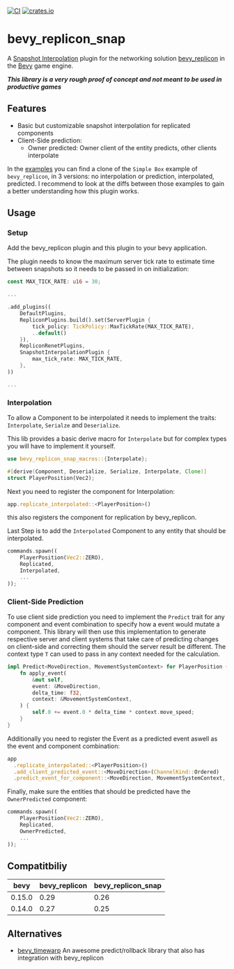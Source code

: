 [![CI](https://github.com/Bendzae/bevy_replicon_snap/actions/workflows/rust.yml/badge.svg)](https://github.com/Bendzae/bevy_replicon_snap/actions/workflows/rust.yml)
[![crates.io](https://img.shields.io/crates/v/bevy_replicon_snap.svg)](https://crates.io/crates/bevy_replicon_snap)

# bevy_replicon_snap

A
[Snapshot Interpolation](https://www.snapnet.dev/blog/netcode-architectures-part-3-snapshot-interpolation/)
plugin for the networking solution
[bevy_replicon](https://github.com/lifescapegame/bevy_replicon/tree/master) in
the [Bevy](https://github.com/bevyengine/bevy/tree/main) game engine.

_**This library is a very rough proof of concept and not meant to be used in
productive games**_

## Features

- Basic but customizable snapshot interpolation for replicated components
- Client-Side prediction:
  - Owner predicted: Owner client of the entity predicts, other clients
    interpolate

In the
[examples](https://github.com/Bendzae/bevy_replicon_snap/tree/main/examples) you
can find a clone of the `Simple Box` example of `bevy_replicon`, in 3 versions:
no interpolation or prediction, interpolated, predicted. I recommend to look at
the diffs between those examples to gain a better understanding how this plugin
works.

## Usage

### Setup

Add the bevy_replicon plugin and this plugin to your bevy application.

The plugin needs to know the maximum server tick rate to estimate time between
snapshots so it needs to be passed in on initialization:

```rust
const MAX_TICK_RATE: u16 = 30;

...

.add_plugins((
    DefaultPlugins,
    RepliconPlugins.build().set(ServerPlugin {
        tick_policy: TickPolicy::MaxTickRate(MAX_TICK_RATE),
        ..default()
    }),
    RepliconRenetPlugins,
    SnapshotInterpolationPlugin {
        max_tick_rate: MAX_TICK_RATE,
    },
))

...
```

### Interpolation

To allow a Component to be interpolated it needs to implement the traits:
`Interpolate`, `Serialze` and `Deserialize`.

This lib provides a basic derive macro for `Interpolate` but for complex types
you will have to implement it yourself.

```rust
use bevy_replicon_snap_macros::{Interpolate};

#[derive(Component, Deserialize, Serialize, Interpolate, Clone)]
struct PlayerPosition(Vec2);
```

Next you need to register the component for Interpolation:

```rust
app.replicate_interpolated::<PlayerPosition>()
```

this also registers the component for replication by bevy_replicon.

Last Step is to add the `Interpolated` Component to any entity that should be
interpolated.

```rust
commands.spawn((
    PlayerPosition(Vec2::ZERO),
    Replicated,
    Interpolated,
    ...
));
```

### Client-Side Prediction

To use client side prediction you need to implement the `Predict` trait for any component and event combination to specify
how a event would mutate a component. This library will then use this implementation to generate respective server and client systems
that take care of predicting changes on client-side and correcting them should the server result be different. The context type `T` can
used to pass in any context needed for the calculation.

```rust
impl Predict<MoveDirection, MovementSystemContext> for PlayerPosition {
    fn apply_event(
        &mut self,
        event: &MoveDirection,
        delta_time: f32,
        context: &MovementSystemContext,
    ) {
        self.0 += event.0 * delta_time * context.move_speed;
    }
}
```

Additionally you need to register the Event as a predicted event aswell as the event and component combination:

```rust
app
  .replicate_interpolated::<PlayerPosition>()
  .add_client_predicted_event::<MoveDirection>(ChannelKind::Ordered)
  .predict_event_for_component::<MoveDirection, MovementSystemContext, PlayerPosition>()
```

Finally, make sure the entities that should be predicted have the `OwnerPredicted` component:

```rust
commands.spawn((
    PlayerPosition(Vec2::ZERO),
    Replicated,
    OwnerPredicted,
    ...
));
```

## Compatitbiliy

| bevy   | bevy_replicon | bevy_replicon_snap |
| ------ | ------------- | ------------------ |
| 0.15.0 | 0.29          | 0.26               |
| 0.14.0 | 0.27          | 0.25               |

## Alternatives

- [bevy_timewarp](https://github.com/RJ/bevy_timewarp) An awesome
  predict/rollback library that also has integration with bevy_replicon

